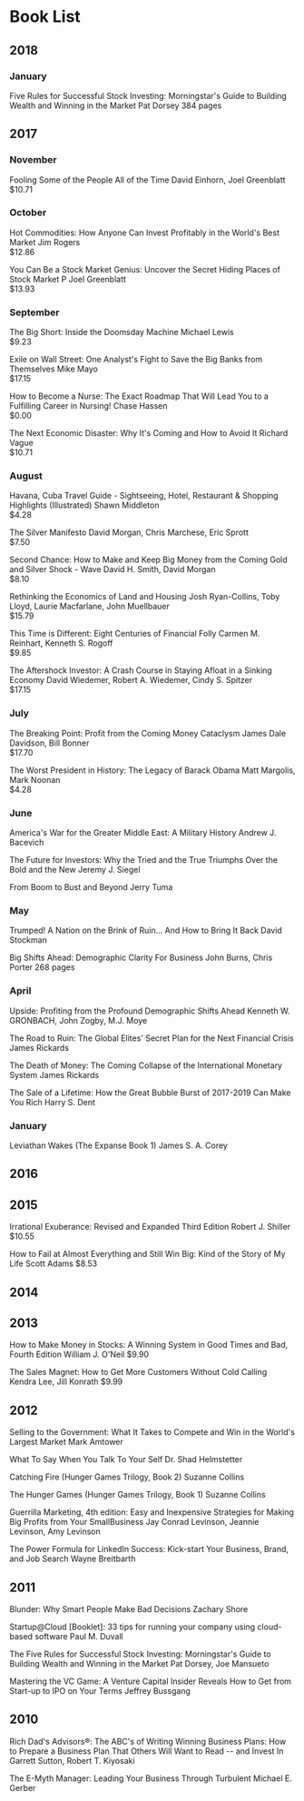 # Book List

## 2018

### January

Five Rules for Successful Stock Investing: Morningstar's Guide to Building Wealth and Winning in the Market
Pat Dorsey
384 pages

## 2017

### November

Fooling Some of the People All of the Time
David Einhorn, Joel Greenblatt    
$10.71    
 
### October 

Hot Commodities: How Anyone Can Invest Profitably in the World's Best Market
Jim Rogers    
$12.86    

You Can Be a Stock Market Genius: Uncover the Secret Hiding Places of Stock Market P
Joel Greenblatt    
$13.93    

### September

The Big Short: Inside the Doomsday Machine
Michael Lewis    
$9.23     

Exile on Wall Street: One Analyst's Fight to Save the Big Banks from Themselves
Mike Mayo    
$17.15    

How to Become a Nurse: The Exact Roadmap That Will Lead You to a Fulfilling Career in Nursing!
Chase Hassen    
$0.00    

The Next Economic Disaster: Why It's Coming and How to Avoid It
Richard Vague    
$10.71    

### August

Havana, Cuba Travel Guide - Sightseeing, Hotel, Restaurant & Shopping Highlights (Illustrated)
Shawn Middleton        
$4.28    

The Silver Manifesto
David Morgan, Chris Marchese, Eric Sprott    
$7.50

Second Chance: How to Make and Keep Big Money from the Coming Gold and Silver Shock - Wave
David H. Smith, David Morgan    
$8.10    

Rethinking the Economics of Land and Housing
Josh Ryan-Collins, Toby Lloyd, Laurie Macfarlane, John Muellbauer    
$15.79    

This Time is Different: Eight Centuries of Financial Folly
Carmen M. Reinhart, Kenneth S. Rogoff    
$9.85    

The Aftershock Investor: A Crash Course in Staying Afloat in a Sinking Economy
David Wiedemer, Robert A. Wiedemer, Cindy S. Spitzer    
$17.15    

### July

The Breaking Point: Profit from the Coming Money Cataclysm
James Dale Davidson, Bill Bonner     
$17.70    

The Worst President in History: The Legacy of Barack Obama
Matt Margolis, Mark Noonan    
$4.28    

### June

America's War for the Greater Middle East: A Military History
Andrew J. Bacevich

The Future for Investors: Why the Tried and the True Triumphs Over the Bold and the New
Jeremy J. Siegel

From Boom to Bust and Beyond
Jerry Tuma

### May

Trumped! A Nation on the Brink of Ruin... And How to Bring It Back
David Stockman

Big Shifts Ahead: Demographic Clarity For Business
John Burns, Chris Porter
268 pages

### April

Upside: Profiting from the Profound Demographic Shifts Ahead
Kenneth W. GRONBACH, John Zogby, M.J. Moye

The Road to Ruin: The Global Elites' Secret Plan for the Next Financial Crisis
James Rickards

The Death of Money: The Coming Collapse of the International Monetary System
James Rickards

The Sale of a Lifetime: How the Great Bubble Burst of 2017-2019 Can Make You Rich
Harry S. Dent

### January

Leviathan Wakes (The Expanse Book 1)
James S. A. Corey

## 2016

## 2015

Irrational Exuberance: Revised and Expanded Third Edition
Robert J. Shiller
$10.55

How to Fail at Almost Everything and Still Win Big: Kind of the Story of My Life
Scott Adams
$8.53

## 2014

## 2013

How to Make Money in Stocks: A Winning System in Good Times and Bad, Fourth Edition
William J. O'Neil
$9.90

The Sales Magnet: How to Get More Customers Without Cold Calling
Kendra Lee, Jill Konrath
$9.99

## 2012

Selling to the Government: What It Takes to Compete and Win in the World's Largest Market
Mark Amtower

What To Say When You Talk To Your Self
Dr. Shad Helmstetter


Catching Fire (Hunger Games Trilogy, Book 2)
Suzanne Collins

The Hunger Games (Hunger Games Trilogy, Book 1)
Suzanne Collins

Guerrilla Marketing, 4th edition: Easy and Inexpensive Strategies for Making Big Profits from Your SmallBusiness
Jay Conrad Levinson, Jeannie Levinson, Amy Levinson

The Power Formula for LinkedIn Success: Kick-start Your Business, Brand, and Job Search
Wayne Breitbarth

## 2011

Blunder: Why Smart People Make Bad Decisions
Zachary Shore

Startup@Cloud [Booklet]: 33 tips for running your company using cloud-based software
Paul M. Duvall

The Five Rules for Successful Stock Investing: Morningstar's Guide to Building Wealth and Winning in the Market
Pat Dorsey, Joe Mansueto

Mastering the VC Game: A Venture Capital Insider Reveals How to Get from Start-up to IPO on Your Terms
Jeffrey Bussgang

## 2010

Rich Dad's Advisors®: The ABC's of Writing Winning Business Plans: How to Prepare a Business Plan That Others Will Want to Read -- and Invest In
Garrett Sutton, Robert T. Kiyosaki

The E-Myth Manager: Leading Your Business Through Turbulent
Michael E. Gerber

